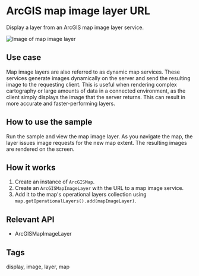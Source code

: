 # ArcGIS map image layer URL

Display a layer from an ArcGIS map image layer service.

![Image of map image layer](arcgis-mapimagelayer-url.png)

## Use case

Map image layers are also referred to as dynamic map services. These services generate images dynamically on the server and send the resulting image to the requesting client. This is useful when rendering complex cartography or large amounts of data in a connected environment, as the client simply displays the image that the server returns. This can result in more accurate and faster-performing layers.

## How to use the sample

Run the sample and view the map image layer. As you navigate the map, the layer issues image requests for the new map extent. The resulting images are rendered on the screen.

## How it works

1. Create an instance of `ArcGISMap`.
1. Create an `ArcGISMapImageLayer` with the URL to a map image service.
3. Add it to the map's operational layers collection using `map.getOperationalLayers().add(mapImageLayer)`.

## Relevant API

* ArcGISMapImageLayer

## Tags

display, image, layer, map